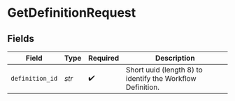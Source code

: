 # GetDefinitionRequest


## Fields

| Field                                                      | Type                                                       | Required                                                   | Description                                                |
| ---------------------------------------------------------- | ---------------------------------------------------------- | ---------------------------------------------------------- | ---------------------------------------------------------- |
| `definition_id`                                            | *str*                                                      | :heavy_check_mark:                                         | Short uuid (length 8) to identify the Workflow Definition. |